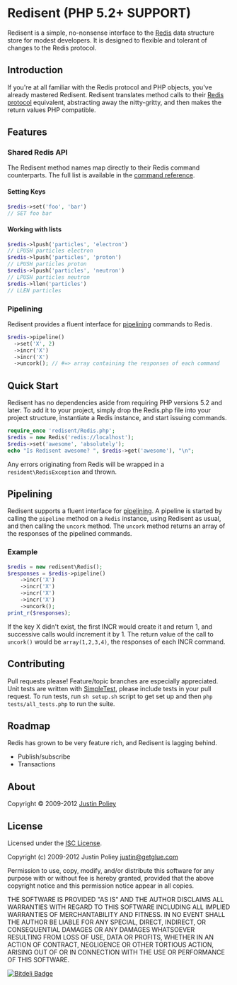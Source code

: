 # Redisent (PHP 5.2+ SUPPORT)

Redisent is a simple, no-nonsense interface to the [Redis](http://redis.io) data structure store for modest developers.
It is designed to flexible and tolerant of changes to the Redis protocol.

## Introduction

If you're at all familiar with the Redis protocol and PHP objects, you've already mastered Redisent.
Redisent translates method calls to their [Redis protocol](http://redis.io/topics/protocol) equivalent, abstracting away the nitty-gritty, and then makes the return values PHP compatible.

## Features

### Shared Redis API

The Redisent method names map directly to their Redis command counterparts.
The full list is available in the [command reference](http://redis.io/commands).

#### Setting Keys

```php
$redis->set('foo', 'bar')
// SET foo bar
```

#### Working with lists

```php
$redis->lpush('particles', 'electron')
// LPUSH particles electron
$redis->lpush('particles', 'proton')
// LPUSH particles proton
$redis->lpush('particles', 'neutron')
// LPUSH particles neutron
$redis->llen('particles')
// LLEN particles
```

### Pipelining

Redisent provides a fluent interface for [pipelining](http://redis.io/topics/pipelining) commands to Redis.

```php
$redis->pipeline()
  ->set('X', 2)
  ->incr('X')
  ->incr('X')
  ->uncork(); // #=> array containing the responses of each command
```

## Quick Start

Redisent has no dependencies aside from requiring PHP versions 5.2 and later.
To add it to your project, simply drop the Redis.php file into your project structure, instantiate a Redis instance, and start issuing commands.

```php
require_once 'redisent/Redis.php';
$redis = new Redis('redis://localhost');
$redis->set('awesome', 'absolutely');
echo "Is Redisent awesome? ", $redis->get('awesome'), "\n";
```

Any errors originating from Redis will be wrapped in a `resident\RedisException` and thrown.

## Pipelining

Redisent supports a fluent interface for [pipelining](http://redis.io/topics/pipelining).
A pipeline is started by calling the `pipeline` method on a `Redis` instance, using Redisent as usual, and then calling the `uncork` method.
The `uncork` method returns an array of the responses of the pipelined commands.

### Example

```php
$redis = new redisent\Redis();
$responses = $redis->pipeline()
    ->incr('X')
    ->incr('X')
    ->incr('X')
    ->incr('X')
    ->uncork();
print_r($responses);
```

If the key X didn't exist, the first INCR would create it and return 1, and successive calls would increment it by 1.
The return value of the call to `uncork()` would be `array(1,2,3,4)`, the responses of each INCR command.

## Contributing

Pull requests please! Feature/topic branches are especially appreciated.
Unit tests are written with [SimpleTest](http://simpletest.org/), please include tests in your pull request.
To run tests, run `sh setup.sh` script to get set up and then `php tests/all_tests.php` to run the suite.

## Roadmap

Redis has grown to be very feature rich, and Redisent is lagging behind.

* Publish/subscribe
* Transactions

## About

Copyright &copy; 2009-2012 [Justin Poliey](http://justinpoliey.com)

## License

Licensed under the [ISC License](http://www.opensource.org/licenses/ISC).

Copyright (c) 2009-2012 Justin Poliey <justin@getglue.com>

Permission to use, copy, modify, and/or distribute this software for any purpose with or without fee is hereby granted, provided that the above copyright notice and this permission notice appear in all copies.

THE SOFTWARE IS PROVIDED "AS IS" AND THE AUTHOR DISCLAIMS ALL WARRANTIES WITH REGARD TO THIS SOFTWARE INCLUDING ALL IMPLIED WARRANTIES OF MERCHANTABILITY AND FITNESS. IN NO EVENT SHALL THE AUTHOR BE LIABLE FOR ANY SPECIAL, DIRECT, INDIRECT, OR CONSEQUENTIAL DAMAGES OR ANY DAMAGES WHATSOEVER RESULTING FROM LOSS OF USE, DATA OR PROFITS, WHETHER IN AN ACTION OF CONTRACT, NEGLIGENCE OR OTHER TORTIOUS ACTION, ARISING OUT OF OR IN CONNECTION WITH THE USE OR PERFORMANCE OF THIS SOFTWARE.

[![Bitdeli Badge](https://d2weczhvl823v0.cloudfront.net/jdp/redisent/trend.png)](https://bitdeli.com/free "Bitdeli Badge")

